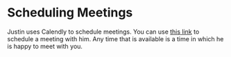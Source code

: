 # Scheduling Meetings

Justin uses Calendly to schedule meetings. You can use [this link](https://calendly.com/j\_baumann/30min) to schedule a meeting with him. Any time that is available is a time in which he is happy to meet with you.&#x20;
